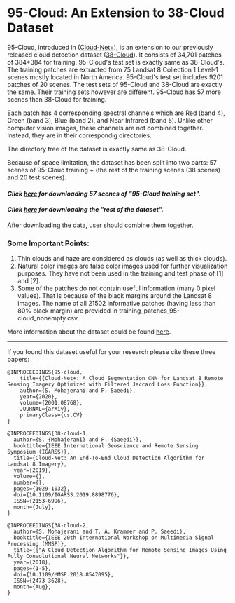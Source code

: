 # 95-Cloud: An Extension to 38-Cloud Dataset

95-Cloud, introduced in ([Cloud-Net+](https://arxiv.org/abs/2001.08768)), is an extension to our previously released cloud detection dataset ([38-Cloud](https://github.com/SorourMo/38-Cloud-A-Cloud-Segmentation-Dataset)). It consists of 34,701 patches of 384*384 for training. 95-Cloud's test set is exactly same as 38-Cloud's.
The training patches are extracted from 75 Landsat 8 Collection 1 Level-1 scenes mostly located in North America. 95-Cloud's test set includes 9201 patches of 20 scenes.
The test sets of 95-Cloud and 38-Cloud are exactly the same. Their training sets however are different. 95-Cloud has 57 more scenes than 38-Cloud for training. 

Each patch has 4 corresponding spectral channels which are Red (band 4), Green (band 3), Blue (band 2), and Near Infrared (band 5). Unlike other computer vision images, these channels are not combined together. Instead, they are in their correspondig directories. 

The directory tree of the dataset is exactly same as 38-Cloud.

Because of space limitation, the dataset has been split into two parts: 57 scenes of 95-Cloud training + (the rest of the training scenes (38 scenes) and 20 test scenes).

#### *Click [here](https://www.kaggle.com/sorour/95cloud-cloud-segmentation-on-satellite-images) for downloading 57 scenes of "95-Cloud training set".*
#### *Click [here](https://www.kaggle.com/sorour/38cloud-cloud-segmentation-in-satellite-images/download) for downloading the "rest of the dataset".*

After downloading the data, user should combine them together.

### Some Important Points:
1. Thin clouds and haze are considered as clouds (as well as thick clouds).
2. Natural color images are false color images used for further visualization purposes. They have not been used in the training and test phase of \[1] and \[2]\.  
3. Some of the patches do not contain useful information (many 0 pixel values). That is because of the black margins around the Landsat 8 images. The name of all 21502 informative patches (having less than 80\% black margin) are provided in training_patches_95-cloud_nonempty.csv.


More information about the dataset could be found [here](https://github.com/SorourMo/38-Cloud-A-Cloud-Segmentation-Dataset/blob/master/README.md).
**************************************
If you found this dataset useful for your research please cite these three papers:    

``` 
@INPROCEEDINGS{95-cloud,
    title={{Cloud-Net+: A Cloud Segmentation CNN for Landsat 8 Remote Sensing Imagery Optimized with Filtered Jaccard Loss Function}},
    author={S. Mohajerani and P. Saeedi},
    year={2020},
    volume={2001.08768},
    JOURNAL={arXiv},
    primaryClass={cs.CV}
}

@INPROCEEDINGS{38-cloud-1,
  author={S. {Mohajerani} and P. {Saeedi}},
  booktitle={IEEE International Geoscience and Remote Sensing Symposium (IGARSS)},
  title={Cloud-Net: An End-To-End Cloud Detection Algorithm for Landsat 8 Imagery},
  year={2019},
  volume={},
  number={},
  pages={1029-1032},
  doi={10.1109/IGARSS.2019.8898776},
  ISSN={2153-6996},
  month={July},
}

@INPROCEEDINGS{38-cloud-2,   
  author={S. Mohajerani and T. A. Krammer and P. Saeedi},   
  booktitle={IEEE 20th International Workshop on Multimedia Signal Processing (MMSP)},   
  title={{"A Cloud Detection Algorithm for Remote Sensing Images Using Fully Convolutional Neural Networks"}},   
  year={2018},    
  pages={1-5},   
  doi={10.1109/MMSP.2018.8547095},   
  ISSN={2473-3628},   
  month={Aug},  
}
